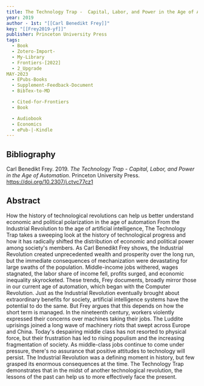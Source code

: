 ```yaml
---
title: The Technology Trap -  Capital, Labor, and Power in the Age of Automation
year: 2019
author - 1st: "[[Carl Benedikt Frey]]"
key: "[[Frey2019-yf]]"
publisher: Princeton University Press
tags:
  - Book
  - Zotero-Import-
  - My-Library
  - Frontiers-[2022]
  - 2_Upgrade
MAY-2023
  - EPubs-Books
  - Supplement-Feedback-Document
  - BibTex-to-MD

  - Cited-for-Frontiers
  - Book

  - Audiobook
  - Economics
  - ePub-|-Kindle
---
```


## Bibliography
Carl Benedikt Frey. 2019. *The Technology Trap -  Capital, Labor, and Power in the Age of Automation*. Princeton University Press. https://doi.org/10.2307/j.ctvc77cz1
## Abstract
How the history of technological revolutions can help us better understand economic and political polarization in the age of automation From the Industrial Revolution to the age of artificial intelligence, The Technology Trap takes a sweeping look at the history of technological progress and how it has radically shifted the distribution of economic and political power among society's members. As Carl Benedikt Frey shows, the Industrial Revolution created unprecedented wealth and prosperity over the long run, but the immediate consequences of mechanization were devastating for large swaths of the population. Middle-income jobs withered, wages stagnated, the labor share of income fell, profits surged, and economic inequality skyrocketed. These trends, Frey documents, broadly mirror those in our current age of automation, which began with the Computer Revolution. Just as the Industrial Revolution eventually brought about extraordinary benefits for society, artificial intelligence systems have the potential to do the same. But Frey argues that this depends on how the short term is managed. In the nineteenth century, workers violently expressed their concerns over machines taking their jobs. The Luddite uprisings joined a long wave of machinery riots that swept across Europe and China. Today's despairing middle class has not resorted to physical force, but their frustration has led to rising populism and the increasing fragmentation of society. As middle-class jobs continue to come under pressure, there's no assurance that positive attitudes to technology will persist. The Industrial Revolution was a defining moment in history, but few grasped its enormous consequences at the time. The Technology Trap demonstrates that in the midst of another technological revolution, the lessons of the past can help us to more effectively face the present.